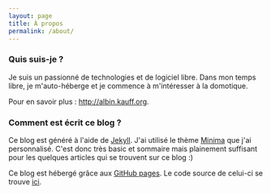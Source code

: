 ```yaml
---
layout: page
title: À propos
permalink: /about/
---
```


### Quis suis-je ?

Je suis un passionné de technologies et de logiciel libre.
Dans mon temps libre, je m'auto-héberge et je commence à m'intéresser à la
domotique.

Pour en savoir plus : <http://albin.kauff.org>.

### Comment est écrit ce blog ?

Ce blog est généré à l'aide de [Jekyll](https://jekyllrb.com/).
J'ai utilisé le thème [Minima](https://github.com/jekyll/minima) que j'ai
personnalisé.
C'est donc très basic et sommaire mais plainement suffisant pour les quelques
articles qui se trouvent sur ce blog :)

Ce blog est hébergé grâce aux [GitHub pages](https://pages.github.com/).
Le code source de celui-ci se trouve [ici](https://github.com/albinou/albinou.github.io).
